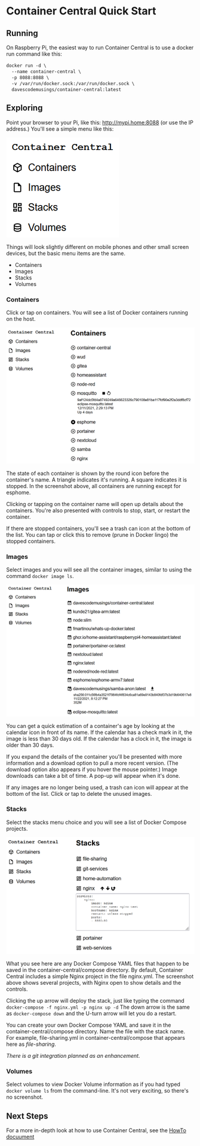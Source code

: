 # Container Central Quick Start

## Running
On Raspberry Pi, the easiest way to run Container Central is to use a docker run command like this:

```
docker run -d \
  --name container-central \
  -p 8088:8088 \
  -v /var/run/docker.sock:/var/run/docker.sock \
  davescodemusings/container-central:latest
```

## Exploring
Point your browser to your Pi, like this: http://mypi.home:8088 (or use the IP address.) You'll see a simple menu like this:

![menu](screenshots/menu.png)

Things will look slightly different on mobile phones and other small screen devices, but the basic menu items are the same.

* Containers
* Images
* Stacks
* Volumes

### Containers
Click or tap on containers. You will see a list of Docker containers running on the host.

![container view](screenshots/containers.png)

The state of each container is shown by the round icon before the container's name. A triangle indicates it's running. A square indicates it is stopped. In the screenshot above, all containers are running except for esphome.

Clicking or tapping on the container name will open up details about the containers. You're also presented with controls to stop, start, or restart the container.

If there are stopped containers, you'll see a trash can icon at the bottom of the list. You can tap or click this to remove (prune in Docker lingo) the stopped containers.

### Images
Select images and you will see all the container images, similar to using the command `docker image ls`.

![image view](screenshots/images.png)

You can get a quick estimation of a container's age by looking at the calendar icon in front of its name. If the calendar has a check mark in it, the image is less than 30 days old. If the calendar has a clock in it, the image is older than 30 days.

If you expand the details of the container you'll be presented with more information and a download option to pull a more recent version. (The download option also appears if you hover the mouse pointer.) Image downloads can take a bit of time. A pop-up will appear when it's done.

If any images are no longer being used, a trash can icon will appear at the bottom of the list. Click or tap to delete the unused images.

### Stacks
Select the stacks menu choice and you will see a list of Docker Compose projects.

![stacks view](screenshots/stacks.png)

What you see here are any Docker Compose YAML files that happen to be saved in the container-central/compose directory. By default, Container Central includes a simple Nginx project in the file nginx.yml. The screenshot above shows several projects, with Nginx open to show details and the controls.

Clicking the up arrow will deploy the stack, just like typing the command `docker-compose -f nginx.yml -p nginx up -d` The down arrow is the same as `docker-compose down` and the U-turn arrow will let you do a restart.

You can create your own Docker Compose YAML and save it in the container-central/compose directory. Name the file with the stack name. For example, file-sharing.yml in container-central/compose that appears here as _file-sharing_.

_There is a git integration planned as an enhancement._

### Volumes
Select volumes to view Docker Volume information as if you had typed `docker volume ls` from the command-line. It's not very exciting, so there's no screenshot.

## Next Steps
For a more in-depth look at how to use Container Central, see the [HowTo docuument](HowTo.md)
